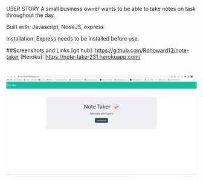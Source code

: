 USER STORY
A small business owner wants to be able to take notes on task throughout the day.

Built with:
Javascript, NodeJS, express

Installation:
Express needs to be installed before use.

##Screenshots and Links
[git hub]: https://github.com/Rdhoward13/note-taker
[Heroku]: https://note-taker231.herokuapp.com/

# <img src = "./screenshot.png" alt="screenshot of app">
